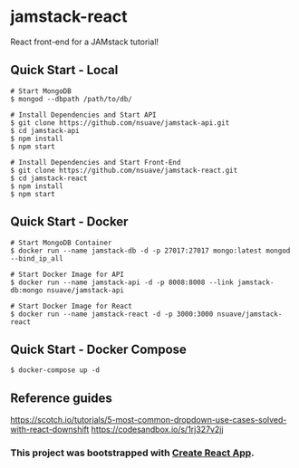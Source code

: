 # jamstack-react
React front-end for a JAMstack tutorial!

## Quick Start - Local
```
# Start MongoDB
$ mongod --dbpath /path/to/db/ 

# Install Dependencies and Start API
$ git clone https://github.com/nsuave/jamstack-api.git
$ cd jamstack-api
$ npm install
$ npm start

# Install Dependencies and Start Front-End
$ git clone https://github.com/nsuave/jamstack-react.git
$ cd jamstack-react
$ npm install
$ npm start
```

## Quick Start - Docker
```
# Start MongoDB Container
$ docker run --name jamstack-db -d -p 27017:27017 mongo:latest mongod --bind_ip_all

# Start Docker Image for API
$ docker run --name jamstack-api -d -p 8008:8008 --link jamstack-db:mongo nsuave/jamstack-api

# Start Docker Image for React
$ docker run --name jamstack-react -d -p 3000:3000 nsuave/jamstack-react
```

## Quick Start - Docker Compose
```
$ docker-compose up -d
```

## Reference guides
https://scotch.io/tutorials/5-most-common-dropdown-use-cases-solved-with-react-downshift
https://codesandbox.io/s/1rj327v2jj

### This project was bootstrapped with [Create React App](https://github.com/facebook/create-react-app).

